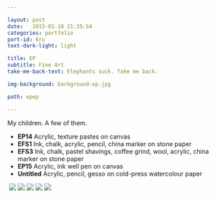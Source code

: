 ```yaml
---

layout: post
date:   2015-01-10 21:35:54
categories: portfolio
port-id: 6ru
text-dark-light: light

title: EP
subtitle: Fine Art
take-me-back-text: Elephants suck. Take me back.

img-background: background-ep.jpg

path: epep

---
```


My children. A few of them.

- <b>EP14</b> Acrylic, texture pastes on canvas
- <b>EFS1</b> Ink, chalk, acrylic, pencil, china marker on stone paper
- <b>EFS3</b> Ink, chalk, pastel shavings, coffee grind, wool, acrylic, china marker on stone paper
- <b>EP15</b> Acrylic, ink well pen on canvas
- <b>Untitled</b> Acrylic, pencil, gesso on cold-press watercolour paper

<div class="image-container">
    <img class="clear" src=""/>
    <img class="w2" src="./img/work/ep/ep14.jpg"/>
    <img class="w2" src="./img/work/ep/efs1.jpg"/>
    <img class="w2" src="./img/work/ep/efs3.jpg"/>
    <img class="w2" src="./img/work/ep/ep15.jpg"/>
    <img class="w2" src="./img/work/ep/ep-study.jpg"/>
</div>
